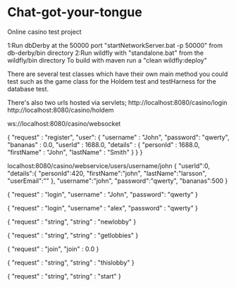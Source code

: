 # Chat-got-your-tongue
Online casino test project

1:Run dbDerby at the 50000 port "startNetworkServer.bat -p 50000" from db-derby/bin directory
2:Run wildfly with "standalone.bat" from the wildfly/bin directory
To build with maven run a "clean wildfly:deploy"

There are several test classes which have their own main method you could test such as the game class for the Holdem test and
testHarness for the database test.

There's also two urls hosted via servlets;
http://localhost:8080/casino/login
http://localhost:8080/casino/holdem



ws://localhost:8080/casino/websocket

{
"request" : "register",
"user": {
"username" : "John",
"password": "qwerty",
"bananas" : 0.0,
"userId" : 1688.0,
"details" :   {
"personId" : 1688.0,
"firstName" : "John",
"lastName" : "Smith"
}
} 
}

localhost:8080/casino/webservice/users/username/john
{
"userId":0,
"details":{
"personId":420,
"firstName":"john",
"lastName":"larsson",
"userEmail":""
},
"username":"john",
"password":"qwerty",
"bananas":500
}




{
"request" : "login",
"username" : "John",
"password": "qwerty" 
}

{
"request" : "login",
"username" : "alex",
"password" : "qwerty"
}


{
"request" : "string",
"string" : "newlobby"
}

{
"request" : "string",
"string" : "getlobbies"
}

{
"request" : "join",
"join" : 0.0
}

{
"request" : "string",
"string" : "thislobby"
}

{
"request" : "string",
"string" : "start"
}